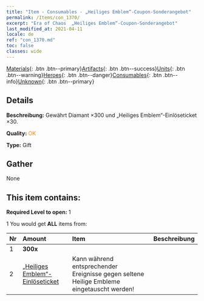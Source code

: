 ```yaml
---
title: "Item - Consumables - „Heiliges Emblem“-Coupon-Sonderangebot"
permalink: /Items/con_1370/
excerpt: "Era of Chaos  „Heiliges Emblem“-Coupon-Sonderangebot"
last_modified_at: 2021-04-11
locale: de
ref: "con_1370.md"
toc: false
classes: wide
---
```

 [Materials](/de/Items/){: .btn .btn--primary}[Artifacts](/de/Items/Artifacts/){: .btn .btn--success}[Units](/de/Items/Units/){: .btn .btn--warning}[Heroes](/de/Items/Heroes/){: .btn .btn--danger}[Consumables](/de/Items/Consumables/){: .btn .btn--info}[Unknown](/de/Items/Unknown/){: .btn .btn--primary}

## Details
 **Beschreibung:** Gewährt Diamant ×300 und „Heiliges Emblem“-Einlöseticket ×30.

 **Quality:** <span style="color: #FF8C00">OK</span>

 **Type:** Gift

## Gather

  None

## This item contains:

 **Required Level to open:** 1

 1 You would get **ALL** items  from:

  | Nr | Amount |     Item    | Beschreibung |
  |:---|:-------|:------------|:-----------:|
  | 1 |  **300x** | <i class="fas fa-gem"/> |  | 
  | 2 | [„Heiliges Emblem“-Einlöseticket](/de/Items/con_513/) | Kann während entsprechender Ereignisse gegen seltene Heilige Embleme eingetauscht werden! | 
